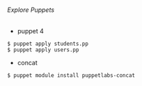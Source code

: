 ###### Explore Puppets
  * puppet 4

```
$ puppet apply students.pp
$ puppet apply users.pp
```

  * concat

```
$ puppet module install puppetlabs-concat
```
